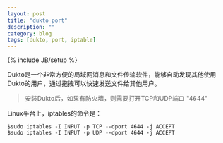 ```yaml
---
layout: post
title: "dukto port"
description: ""
category: blog
tags: [dukto, port, iptable]
---
```

{% include JB/setup %}

Dukto是一个非常方便的局域网消息和文件传输软件，能够自动发现其他使用Dukto的用户，通过拖拽可以快速发送文件给其他用户。

<!--more-->

>安装Dukto后，如果有防火墙，则需要打开TCP和UDP端口 "4644"

Linux平台上，iptables的命令是：

	$sudo iptables -I INPUT -p TCP --dport 4644 -j ACCEPT
	$sudo iptables -I INPUT -p UDP --dport 4644 -j ACCEPT


